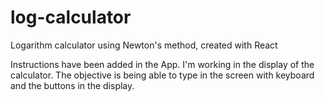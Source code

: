 # log-calculator
Logarithm calculator using Newton's method, created with React

Instructions have been added in the App.
I'm working in the display of the calculator. The objective is being able to type in the screen with keyboard and the buttons in the display.

